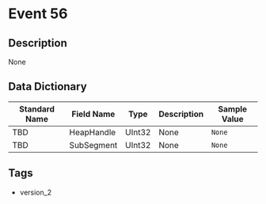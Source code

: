 # Event 56

## Description
None

## Data Dictionary
|Standard Name|Field Name|Type|Description|Sample Value|
|---|---|---|---|---|
|TBD|HeapHandle|UInt32|None|`None`|
|TBD|SubSegment|UInt32|None|`None`|

## Tags
* version_2